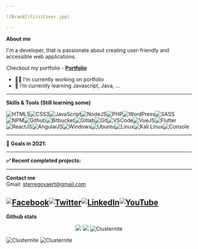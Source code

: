 ```yaml
---

![Brand](firstCover.jpg)

---
```


**About me**
<p>I'm a developer, that is passionate about creating user-friendly and accessible web applications. </p> 

 Checkout my portfolio - **[Portfolio](https://clusternite.github.io/portfolio/)** 

- 👨‍💻 I’m currently working on portfolio
- 📖 I’m currently learning Javascript, Java, ...

---

**Skills & Tools (Still learning some)**

<p align="left">
 
![HTML5](https://img.icons8.com/color/30/html-5.png)![CSS3](https://img.icons8.com/color/30/css3.png)![JavaScript](https://img.icons8.com/color/30/javascript.png)![NodeJS](https://img.icons8.com/color/30/nodejs.png)![PHP](https://img.icons8.com/color/30/php.png)![WordPress](https://img.icons8.com/color/30/wordpress.png)![SASS](https://img.icons8.com/color/30/sass.png)![NPM](https://img.icons8.com/color/30/npm.png)![Github](https://img.icons8.com/material-outlined/30/github.png)![Bitbucket](https://img.icons8.com/color/30/bitbucket.png)![Gitlab](https://img.icons8.com/color/30/gitlab.png)![Git](https://img.icons8.com/color/30/git.png)![VSCode](https://img.icons8.com/color/30/visual-studio-code-2019.png)![VueJS](https://img.icons8.com/color/30/vue-js.png)![Flutter](https://img.icons8.com/color/30/flutter.png)![ReactJS](https://img.icons8.com/color/30/react-native.png)![AngularJS](https://img.icons8.com/color/30/angularjs.png)![Windows](https://img.icons8.com/color/30/windows-10.png)![Ubuntu](https://img.icons8.com/color/30/ubuntu--v1.png)![Linux](https://img.icons8.com/color/30/linux.png)![Kali Linux](https://img.icons8.com/color/30/kali-linux.png)![Console](https://img.icons8.com/color/30/console.png)
 
</p>

---

**🎯 Goals in 2021:**
<!--
<p style="display:flex">
 - Master Javascript
 - Master React
 - ...
 </p>
-->
---

**✅ Recent completed projects:**
<!--
<p style="display:flex">
    <a href="#">
        <img width=240 src="#" />
    </a>
    <a href="#">
        <img width=240 src="#" />
    </a>
</p>
-->
---

 **Contact me**
 </br>
Gmail: sterregovaert@gmail.com

[![Facebook](https://img.shields.io/badge/Facebook-blue)](https://www.facebook.com/profile.php?id=100008461326706)[![Twitter](https://img.shields.io/badge/Twitter-%231DA1F2.svg?&style=flat-square&logo=twitter&logoColor=white)](https://twitter.com/Clusternite)[![LinkedIn](https://img.shields.io/badge/LinkedIn-%230077B5.svg?&style=flat-square&logo=linkedin&logoColor=white)](https://www.linkedin.com/in/sterre-g-4611621b6/)[![YouTube](https://img.shields.io/badge/YouTube-%23FF0000.svg?&style=flat-square&logo=youtube&logoColor=white)](https://www.youtube.com/channel/UCz5MQgL1YkBOrOsOKxMcMKQ) 
---

**Github stats**
<p align = "center">
  <img src = "https://github-readme-stats.vercel.app/api?username=Clusternite&show_icons=true&theme=dark&line_height=40">
  <img src = "https://github-readme-stats.vercel.app/api/top-langs/?username=Clusternite&theme=dark">
  <img src="https://github-readme-streak-stats.herokuapp.com/?user=Clusternite&theme=dark" alt="Clusternite" />
</p>

<img src="https://img.shields.io/github/followers/Clusternite?label=follow&style=social&style=dark" alt="Clusternite" /> 
<img src="https://komarev.com/ghpvc/?username=Clusternite&label=Profile%20views&color=0e75b6&style=dark" alt="Clusternite" />



<!--
https://github.com/WarenGonzaga/WarenGonzaga/blob/main/README.md
https://github.com/alexandresanlim/Badges4-README.md-Profile
https://www.vectorlogo.zone/
-->
